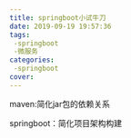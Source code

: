 ```yaml
---
title: springboot小试牛刀
date: 2019-09-19 19:57:36
tags:
 -springboot
 -微服务
categories:
 -springboot
cover: 
---
```


maven:简化jar包的依赖关系

springboot：简化项目架构构建